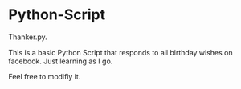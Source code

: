 # Python-Script
Thanker.py. 


This is a basic Python Script that responds to all birthday wishes on facebook. Just learning as I go.


Feel free to modifiy it.
